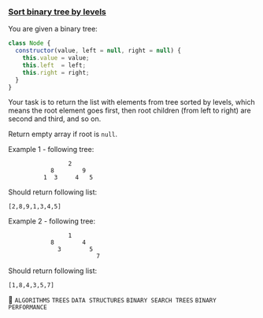 ### [Sort binary tree by levels](https://www.codewars.com/kata/52bef5e3588c56132c0003bc/javascript)  


You are given a binary tree:

```js
class Node { 
  constructor(value, left = null, right = null) {
    this.value = value;
    this.left  = left;
    this.right = right;
  }
}
```
Your task is to return the list with elements from tree sorted by levels, which means the root element goes first, then root children (from left to right) are second and third, and so on.  

Return empty array if root is `null`.  

Example 1 - following tree:

```
                 2
            8        9
          1  3     4   5
```

Should return following list:

```
[2,8,9,1,3,4,5]
```

Example 2 - following tree:

```
                 1
            8        4
              3        5
                         7
```

Should return following list:

```
[1,8,4,3,5,7]
```

:paperclip: `ALGORITHMS` `TREES` `DATA STRUCTURES` `BINARY SEARCH TREES` `BINARY` `PERFORMANCE`
